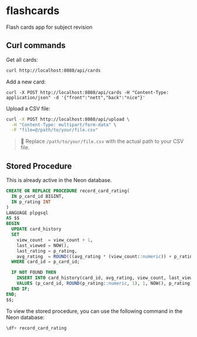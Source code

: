 # flashcards

Flash cards app for subject revision

## Curl commands

Get all cards:

```bash
curl http://localhost:8080/api/cards
```

Add a new card:

```bashbash
curl -X POST http://localhost:8080/api/cards -H "Content-Type: application/json" -d '{"front":"nett","back":"nice"}'
```

Upload a CSV file:

```bash
curl -X POST http://localhost:8080/api/upload \
  -H "Content-Type: multipart/form-data" \
  -F "file=@/path/to/your/file.csv"
```

> 🔁 Replace `/path/to/your/file.csv` with the actual path to your CSV file.

## Stored Procedure

This is already active in the Neon database.

```sql
CREATE OR REPLACE PROCEDURE record_card_rating(
  IN p_card_id BIGINT,
  IN p_rating INT
)
LANGUAGE plpgsql
AS $$
BEGIN
  UPDATE card_history
  SET
    view_count  = view_count + 1,
    last_viewed = NOW(),
    last_rating = p_rating,
    avg_rating  = ROUND(((avg_rating * (view_count::numeric)) + p_rating) / (view_count + 1), 1)
  WHERE card_id = p_card_id;

  IF NOT FOUND THEN
    INSERT INTO card_history(card_id, avg_rating, view_count, last_viewed, last_rating)
    VALUES (p_card_id, ROUND(p_rating::numeric, 1), 1, NOW(), p_rating);
  END IF;
END;
$$;
```

To view the stored procedure, you can use the following command in the Neon database:

```sql
\df+ record_card_rating
```
